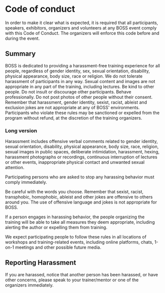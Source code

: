 # Code of conduct

In order to make it clear what is expected, it is required that all participants, speakers, exhibitors, organizers and volunteers at any BOSS event comply with this Code of Conduct. The organizers will enforce this code before and during the event.

## Summary 
BOSS is dedicated to providing a harassment-free training experience for all people, regardless of gender identity, sex, sexual orientation, disability, physical appearance, body size, race or religion.
We do not tolerate harassment of participants in any way.
Sexual content and images are not appropriate in any part of the training, including lectures.
Be kind to other people. Do not insult or discourage other participants. Behave professionally. Do not post photos of other people without their consent. Remember that harassment, gender identity, sexist, racist, ableist and exclusion jokes are not appropriate at any of BOSS' environments.
Participants who violate these rules may be sanctioned or expelled from the program without refund, at the discretion of the training organizers.

### Long version
Harassment includes offensive verbal comments related to gender identity, sexual orientation, disability, physical appearance, body size, race, religion, sexual images in public spaces, deliberate intimidation, harassment, hexing, harassment photographs or recordings, continuous interruption of lectures or other events, inappropriate physical contact and unwanted sexual attention.

Participating persons who are asked to stop any harassing behavior must comply immediately.

Be careful with the words you choose. Remember that sexist, racist, transphobic, homophobic, ableist and other jokes are offensive to others around you. The use of offensive language and jokes is not appropriate for BOSS.

If a person engages in harassing behavior, the people organizing the training will be able to take all measures they deem appropriate, including alerting the author or expelling them from training.

We expect participating people to follow these rules in all locations of workshops and training-related events, including online platforms, chats, 1-on-1 meetings and other possible future media.

## Reporting Harassment

If you are harassed, notice that another person has been harassed, or have other concerns, please speak to your trainer/mentor or one of the organizers immediately.
